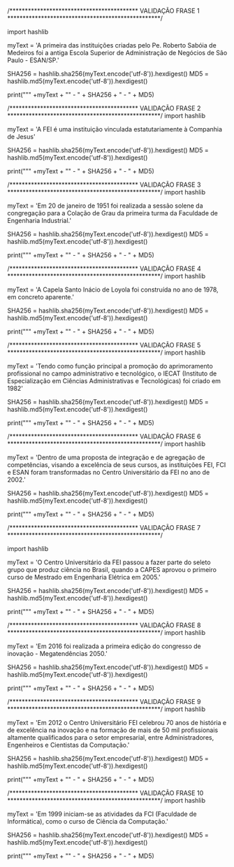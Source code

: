 /****************************************** VALIDAÇÃO FRASE 1 **************************************************/

import hashlib

myText = 'A primeira das instituições criadas pelo Pe. Roberto Sabóia de Medeiros foi a antiga Escola Superior de Administração de Negócios de São Paulo - ESAN/SP.'

SHA256 = hashlib.sha256(myText.encode('utf-8')).hexdigest()
MD5 = hashlib.md5(myText.encode('utf-8')).hexdigest()

print("\"" +myText + "\" - " + SHA256 + " - " + MD5)

/****************************************** VALIDAÇÃO FRASE 2 **************************************************/
import hashlib

myText = 'A FEI é uma instituição vinculada estatutariamente à Companhia de Jesus'

SHA256 = hashlib.sha256(myText.encode('utf-8')).hexdigest()
MD5 = hashlib.md5(myText.encode('utf-8')).hexdigest()

print("\"" +myText + "\" - " + SHA256 + " - " + MD5)

/****************************************** VALIDAÇÃO FRASE 3 **************************************************/
import hashlib

myText = 'Em 20 de janeiro de 1951 foi realizada a sessão solene da congregação para a Colação de Grau da primeira turma da Faculdade de Engenharia Industrial.'

SHA256 = hashlib.sha256(myText.encode('utf-8')).hexdigest()
MD5 = hashlib.md5(myText.encode('utf-8')).hexdigest()

print("\"" +myText + "\" - " + SHA256 + " - " + MD5)

/****************************************** VALIDAÇÃO FRASE 4 **************************************************/
import hashlib

myText = 'A Capela Santo Inácio de Loyola foi construída no ano de 1978, em concreto aparente.'

SHA256 = hashlib.sha256(myText.encode('utf-8')).hexdigest()
MD5 = hashlib.md5(myText.encode('utf-8')).hexdigest()

print("\"" +myText + "\" - " + SHA256 + " - " + MD5)

/****************************************** VALIDAÇÃO FRASE 5 **************************************************/
import hashlib

myText = 'Tendo como função principal a promoção do aprimoramento profissional no campo administrativo e tecnológico, o IECAT (Instituto de Especialização em Ciências Administrativas e Tecnológicas) foi criado em 1982'

SHA256 = hashlib.sha256(myText.encode('utf-8')).hexdigest()
MD5 = hashlib.md5(myText.encode('utf-8')).hexdigest()

print("\"" +myText + "\" - " + SHA256 + " - " + MD5)

/****************************************** VALIDAÇÃO FRASE 6 **************************************************/
import hashlib

myText = 'Dentro de uma proposta de integração e de agregação de competências, visando a excelência de seus cursos, as instituições FEI, FCI e ESAN foram transformadas no Centro Universitário da FEI no ano de 2002.'

SHA256 = hashlib.sha256(myText.encode('utf-8')).hexdigest()
MD5 = hashlib.md5(myText.encode('utf-8')).hexdigest()

print("\"" +myText + "\" - " + SHA256 + " - " + MD5)

/****************************************** VALIDAÇÃO FRASE 7 **************************************************/

import hashlib

myText = 'O Centro Universitário da FEI passou a fazer parte do seleto grupo que produz ciência no Brasil, quando a CAPES aprovou o primeiro curso de Mestrado em Engenharia Elétrica em 2005.'

SHA256 = hashlib.sha256(myText.encode('utf-8')).hexdigest()
MD5 = hashlib.md5(myText.encode('utf-8')).hexdigest()

print("\"" +myText + "\" - " + SHA256 + " - " + MD5)

/****************************************** VALIDAÇÃO FRASE 8 **************************************************/
import hashlib

myText = 'Em 2016 foi realizada a primeira edição do congresso de inovação - Megatendências 2050.'

SHA256 = hashlib.sha256(myText.encode('utf-8')).hexdigest()
MD5 = hashlib.md5(myText.encode('utf-8')).hexdigest()

print("\"" +myText + "\" - " + SHA256 + " - " + MD5)

/****************************************** VALIDAÇÃO FRASE 9 **************************************************/
import hashlib

myText = 'Em 2012 o Centro Universitário FEI celebrou 70 anos de história e de excelência na inovação e na formação de mais de 50 mil profissionais altamente qualificados para o setor empresarial, entre Administradores, Engenheiros e Cientistas da Computação.'

SHA256 = hashlib.sha256(myText.encode('utf-8')).hexdigest()
MD5 = hashlib.md5(myText.encode('utf-8')).hexdigest()

print("\"" +myText + "\" - " + SHA256 + " - " + MD5)

/****************************************** VALIDAÇÃO FRASE 10 **************************************************/
import hashlib

myText = 'Em 1999 iniciam-se as atividades da FCI (Faculdade de Informática), como o curso de Ciência da Computação.'

SHA256 = hashlib.sha256(myText.encode('utf-8')).hexdigest()
MD5 = hashlib.md5(myText.encode('utf-8')).hexdigest()

print("\"" +myText + "\" - " + SHA256 + " - " + MD5)
